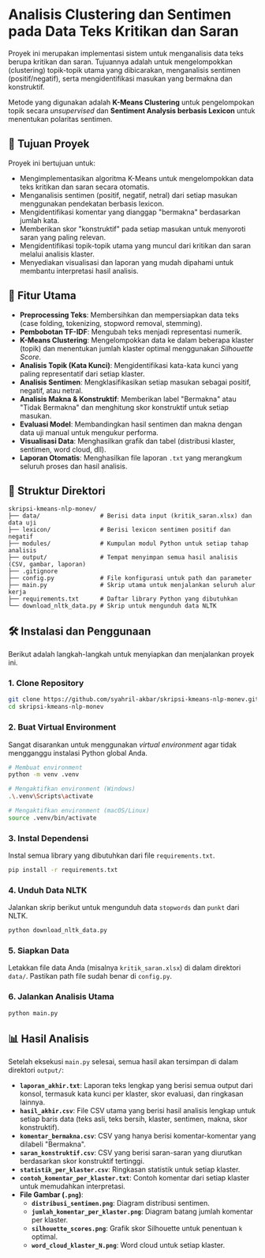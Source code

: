 # Analisis Clustering dan Sentimen pada Data Teks Kritikan dan Saran

Proyek ini merupakan implementasi sistem untuk menganalisis data teks berupa kritikan dan saran. Tujuannya adalah untuk mengelompokkan (clustering) topik-topik utama yang dibicarakan, menganalisis sentimen (positif/negatif), serta mengidentifikasi masukan yang bermakna dan konstruktif.

Metode yang digunakan adalah **K-Means Clustering** untuk pengelompokan topik secara *unsupervised* dan **Sentiment Analysis berbasis Lexicon** untuk menentukan polaritas sentimen.

## 🎯 Tujuan Proyek

Proyek ini bertujuan untuk:
- Mengimplementasikan algoritma K-Means untuk mengelompokkan data teks kritikan dan saran secara otomatis.
- Menganalisis sentimen (positif, negatif, netral) dari setiap masukan menggunakan pendekatan berbasis lexicon.
- Mengidentifikasi komentar yang dianggap "bermakna" berdasarkan jumlah kata.
- Memberikan skor "konstruktif" pada setiap masukan untuk menyoroti saran yang paling relevan.
- Mengidentifikasi topik-topik utama yang muncul dari kritikan dan saran melalui analisis klaster.
- Menyediakan visualisasi dan laporan yang mudah dipahami untuk membantu interpretasi hasil analisis.

## 🚀 Fitur Utama

- **Preprocessing Teks**: Membersihkan dan mempersiapkan data teks (case folding, tokenizing, stopword removal, stemming).
- **Pembobotan TF-IDF**: Mengubah teks menjadi representasi numerik.
- **K-Means Clustering**: Mengelompokkan data ke dalam beberapa klaster (topik) dan menentukan jumlah klaster optimal menggunakan *Silhouette Score*.
- **Analisis Topik (Kata Kunci)**: Mengidentifikasi kata-kata kunci yang paling representatif dari setiap klaster.
- **Analisis Sentimen**: Mengklasifikasikan setiap masukan sebagai positif, negatif, atau netral.
- **Analisis Makna & Konstruktif**: Memberikan label "Bermakna" atau "Tidak Bermakna" dan menghitung skor konstruktif untuk setiap masukan.
- **Evaluasi Model**: Membandingkan hasil sentimen dan makna dengan data uji manual untuk mengukur performa.
- **Visualisasi Data**: Menghasilkan grafik dan tabel (distribusi klaster, sentimen, word cloud, dll).
- **Laporan Otomatis**: Menghasilkan file laporan `.txt` yang merangkum seluruh proses dan hasil analisis.

## 📂 Struktur Direktori

```
skripsi-kmeans-nlp-monev/
├── data/                 # Berisi data input (kritik_saran.xlsx) dan data uji
├── lexicon/              # Berisi lexicon sentimen positif dan negatif
├── modules/              # Kumpulan modul Python untuk setiap tahap analisis
├── output/               # Tempat menyimpan semua hasil analisis (CSV, gambar, laporan)
├── .gitignore
├── config.py             # File konfigurasi untuk path dan parameter
├── main.py               # Skrip utama untuk menjalankan seluruh alur kerja
├── requirements.txt      # Daftar library Python yang dibutuhkan
└── download_nltk_data.py # Skrip untuk mengunduh data NLTK
```

## 🛠️ Instalasi dan Penggunaan

Berikut adalah langkah-langkah untuk menyiapkan dan menjalankan proyek ini.

### 1. Clone Repository

```bash
git clone https://github.com/syahril-akbar/skripsi-kmeans-nlp-monev.git
cd skripsi-kmeans-nlp-monev
```

### 2. Buat Virtual Environment

Sangat disarankan untuk menggunakan *virtual environment* agar tidak mengganggu instalasi Python global Anda.

```bash
# Membuat environment
python -m venv .venv

# Mengaktifkan environment (Windows)
.\.venv\Scripts\activate

# Mengaktifkan environment (macOS/Linux)
source .venv/bin/activate
```

### 3. Instal Dependensi

Instal semua library yang dibutuhkan dari file `requirements.txt`.

```bash
pip install -r requirements.txt
```

### 4. Unduh Data NLTK

Jalankan skrip berikut untuk mengunduh data `stopwords` dan `punkt` dari NLTK.

```bash
python download_nltk_data.py
```

### 5. Siapkan Data
Letakkan file data Anda (misalnya `kritik_saran.xlsx`) di dalam direktori `data/`. Pastikan path file sudah benar di `config.py`.

### 6. Jalankan Analisis Utama

```bash
python main.py
```

## 📊 Hasil Analisis

Setelah eksekusi `main.py` selesai, semua hasil akan tersimpan di dalam direktori `output/`:

- **`laporan_akhir.txt`**: Laporan teks lengkap yang berisi semua output dari konsol, termasuk kata kunci per klaster, skor evaluasi, dan ringkasan lainnya.
- **`hasil_akhir.csv`**: File CSV utama yang berisi hasil analisis lengkap untuk setiap baris data (teks asli, teks bersih, klaster, sentimen, makna, skor konstruktif).
- **`komentar_bermakna.csv`**: CSV yang hanya berisi komentar-komentar yang dilabeli "Bermakna".
- **`saran_konstruktif.csv`**: CSV yang berisi saran-saran yang diurutkan berdasarkan skor konstruktif tertinggi.
- **`statistik_per_klaster.csv`**: Ringkasan statistik untuk setiap klaster.
- **`contoh_komentar_per_klaster.txt`**: Contoh komentar dari setiap klaster untuk memudahkan interpretasi.
- **File Gambar (`.png`)**:
    - **`distribusi_sentimen.png`**: Diagram distribusi sentimen.
    - **`jumlah_komentar_per_klaster.png`**: Diagram batang jumlah komentar per klaster.
    - **`silhouette_scores.png`**: Grafik skor Silhouette untuk penentuan `k` optimal.
    - **`word_cloud_klaster_N.png`**: Word cloud untuk setiap klaster.